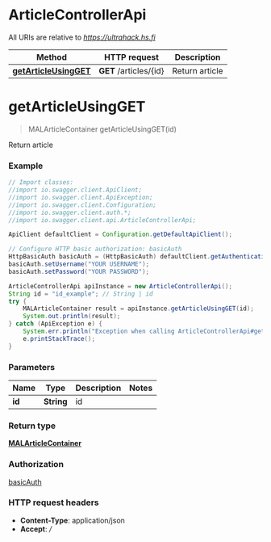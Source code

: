 # ArticleControllerApi

All URIs are relative to *https://ultrahack.hs.fi*

Method | HTTP request | Description
------------- | ------------- | -------------
[**getArticleUsingGET**](ArticleControllerApi.md#getArticleUsingGET) | **GET** /articles/{id} | Return article


<a name="getArticleUsingGET"></a>
# **getArticleUsingGET**
> MALArticleContainer getArticleUsingGET(id)

Return article

### Example
```java
// Import classes:
//import io.swagger.client.ApiClient;
//import io.swagger.client.ApiException;
//import io.swagger.client.Configuration;
//import io.swagger.client.auth.*;
//import io.swagger.client.api.ArticleControllerApi;

ApiClient defaultClient = Configuration.getDefaultApiClient();

// Configure HTTP basic authorization: basicAuth
HttpBasicAuth basicAuth = (HttpBasicAuth) defaultClient.getAuthentication("basicAuth");
basicAuth.setUsername("YOUR USERNAME");
basicAuth.setPassword("YOUR PASSWORD");

ArticleControllerApi apiInstance = new ArticleControllerApi();
String id = "id_example"; // String | id
try {
    MALArticleContainer result = apiInstance.getArticleUsingGET(id);
    System.out.println(result);
} catch (ApiException e) {
    System.err.println("Exception when calling ArticleControllerApi#getArticleUsingGET");
    e.printStackTrace();
}
```

### Parameters

Name | Type | Description  | Notes
------------- | ------------- | ------------- | -------------
 **id** | **String**| id |

### Return type

[**MALArticleContainer**](MALArticleContainer.md)

### Authorization

[basicAuth](../README.md#basicAuth)

### HTTP request headers

 - **Content-Type**: application/json
 - **Accept**: */*

